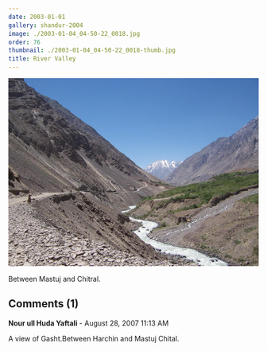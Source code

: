 ```yaml
---
date: 2003-01-01
gallery: shandur-2004
image: ./2003-01-04_04-50-22_0018.jpg
order: 76
thumbnail: ./2003-01-04_04-50-22_0018-thumb.jpg
title: River Valley
---
```


![River Valley](./2003-01-04_04-50-22_0018.jpg)

Between Mastuj and Chitral.

<div id="comments">

## Comments (1)

<div id="comment">

**Nour ull Huda Yaftali** - August 28, 2007 11:13 AM

A view of Gasht.Between Harchin and Mastuj Chital.

</div>

</div>